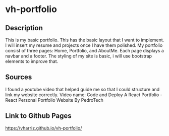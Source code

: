 # vh-portfolio

## Description
This is my basic portfolio. This has the basic layout that I want to implement. I will insert my resume and projects once I have them polished. My portfolio consist of three pages: Home, Portfolio, and AboutMe. Each page displays a navbar and a footer. The styling of my site is basic, i will use bootstrap elements to improve that.  

## Sources
I found a youtube video that helped guide me so that I could structure and link my website correctly. 
Video name: Code and Deploy A React Portfolio - React Personal Portfolio Website
By PedroTech

## Link to Github Pages
https://vharriz.github.io/vh-portfolio/